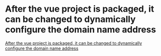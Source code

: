 # After the vue project is packaged, it can be changed to dynamically configure the domain name address
[After the vue project is packaged, it can be changed to dynamically configure the domain name address](https://aiwithcloud.com/2022/09/19/after_the_vue_project_is_packaged_it_can_be_changed_to_dynamically_configure_the_domain_name_address/)